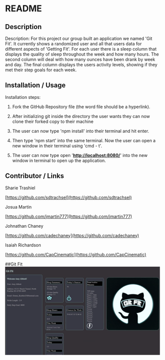 # README

## Description

Description: For this project our group built an application we named 'Git Fit'. It currently shows a randomized user and all that users data for different aspects of 'Getting Fit'. For each user there is a sleep column that displays the quality of sleep throughout the week and how many hours. The second column will deal with how many ounces have been drank by week and day. The final column displays the users activity levels, showing if they met their step goals for each week.

## Installation / Usage

Installation steps:  

1. Fork the GitHub Repository file (the word file should be a hyperlink).                                                                                                                                       

2. After initializing git inside the directory the user wants they can now clone their forked copy to their machine 

3. The user can now type 'npm install' into their terminal and hit enter. 

4. Then type 'npm start' into the same terminal. Now the user can open a new window in their terminal using 'cmd - t'.  

5. The user can now type open '**[http://localhost:8080/](http://localhost:8080/)**' into the new window in terminal to open up the application.

## Contributor  /  Links

Sharie Trashiel

[https://github.com/sdtrachsel](https://github.com/sdtrachsel)

Josua Martin

[https://github.com/jmartin777](https://github.com/jmartin777)

Johnathan Chaney

[https://github.com/cadechaney](https://github.com/cadechaney)

Isaiah Richardson

[https://github.com/CapCinematic](https://github.com/CapCinematic)

##Git Fit
![GitFit](dist/images/Gitfit.png)
